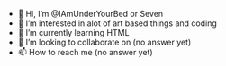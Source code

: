 - 👋 Hi, I’m @IAmUnderYourBed or Seven
- 👀 I’m interested in alot of art based things and coding
- 🌱 I’m currently learning HTML
- 💞️ I’m looking to collaborate on (no answer yet)
- 📫 How to reach me (no answer yet)

<!---
IAmUnderYourBed/IAmUnderYourBed is a ✨ special ✨ repository because its `README.md` (this file) appears on your GitHub profile.
You can click the Preview link to take a look at your changes.
--->
